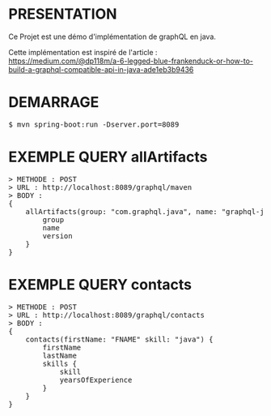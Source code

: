 # PRESENTATION
Ce Projet est une démo d'implémentation de graphQL en java.

Cette implémentation est inspiré de l'article : 
https://medium.com/@dp118m/a-6-legged-blue-frankenduck-or-how-to-build-a-graphql-compatible-api-in-java-ade1eb3b9436

# DEMARRAGE
<pre>
$ mvn spring-boot:run -Dserver.port=8089
</pre>

# EXEMPLE QUERY allArtifacts
<pre>
> METHODE : POST
> URL : http://localhost:8089/graphql/maven
> BODY :
{
    allArtifacts(group: "com.graphql.java", name: "graphql-java") {
        group
        name
        version
    }
}
</pre>

# EXEMPLE QUERY contacts
<pre>
> METHODE : POST
> URL : http://localhost:8089/graphql/contacts
> BODY :
{
    contacts(firstName: "FNAME" skill: "java") {
        firstName
        lastName
        skills {
            skill
            yearsOfExperience
        }
    }
}
</pre>